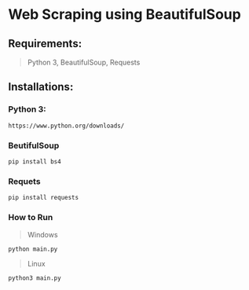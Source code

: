 # Web Scraping using BeautifulSoup
## Requirements:
> Python 3, BeautifulSoup, Requests
## Installations:
### Python 3:
```
https://www.python.org/downloads/
```
### BeutifulSoup
```
pip install bs4
```
### Requets
```
pip install requests
```
### How to Run
> Windows
```
python main.py
```
> Linux
```
python3 main.py
```

